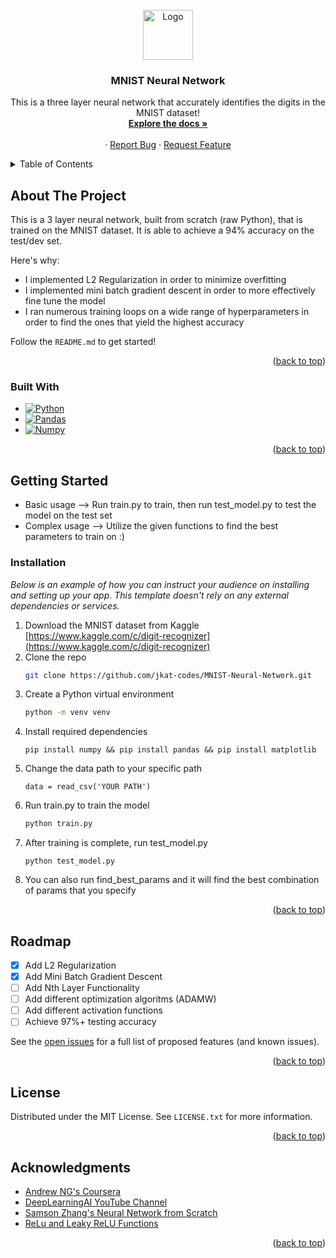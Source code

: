 <!-- PROJECT LOGO -->
<br />
<div align="center">
  <a href="https://github.com/othneildrew/Best-README-Template">
    <img src="https://upload.wikimedia.org/wikipedia/commons/2/27/MnistExamples.png" alt="Logo" width="80" height="80">
  </a>

  <h3 align="center">MNIST Neural Network</h3>

  <p align="center">
    This is a three layer neural network that accurately identifies the digits in the MNIST dataset!
    <br />
    <a href="https://github.com/jkat-codes/MNIST-Neural-Network"><strong>Explore the docs »</strong></a>
    <br />
    <br />
    ·
    <a href="https://github.com/jkat-cdoes/MNIST-Neural-Network/issues/new?labels=bug&template=bug-report---.md">Report Bug</a>
    ·
    <a href="https://github.com/jkat-codes/MNIST-Neural-Network/issues/new?labels=enhancement&template=feature-request---.md">Request Feature</a>
  </p>
</div>

<!-- TABLE OF CONTENTS -->
<details>
  <summary>Table of Contents</summary>
  <ol>
    <li>
      <a href="#about-the-project">About The Project</a>
      <ul>
        <li><a href="#built-with">Built With</a></li>
      </ul>
    </li>
    <li>
      <a href="#getting-started">Getting Started</a>
      <ul>
        <li><a href="#installation">Installation</a></li>
      </ul>
    </li>
    <li><a href="#roadmap">Roadmap</a></li>
    <li><a href="#license">License</a></li>
    <li><a href="#acknowledgments">Acknowledgments</a></li>
  </ol>
</details>

<!-- ABOUT THE PROJECT -->
## About The Project

This is a 3 layer neural network, built from scratch (raw Python), that is trained on the MNIST dataset. It is able to achieve a 94% accuracy on the test/dev set.

Here's why:
* I implemented L2 Regularization in order to minimize overfitting
* I implemented mini batch gradient descent in order to more effectively fine tune the model
* I ran numerous training loops on a wide range of hyperparameters in order to find the ones that yield the highest accuracy

Follow the `README.md` to get started!

<p align="right">(<a href="#readme-top">back to top</a>)</p>

### Built With

* [![Python][python.io]][python-url]
* [![Pandas][pandas.io]][pandas-url]
* [![Numpy][numpy.io]][numpy-url]

<p align="right">(<a href="#readme-top">back to top</a>)</p>

<!-- GETTING STARTED -->
## Getting Started

* Basic usage --> Run train.py to train, then run test_model.py to test the model on the test set
* Complex usage --> Utilize the given functions to find the best parameters to train on :)

### Installation

_Below is an example of how you can instruct your audience on installing and setting up your app. This template doesn't rely on any external dependencies or services._

1. Download the MNIST dataset from Kaggle [https://www.kaggle.com/c/digit-recognizer](https://www.kaggle.com/c/digit-recognizer)
2. Clone the repo
   ```sh
   git clone https://github.com/jkat-codes/MNIST-Neural-Network.git
   ```
3. Create a Python virtual environment
   ```sh
   python -m venv venv
   ```
4. Install required dependencies
   ```
   pip install numpy && pip install pandas && pip install matplotlib
   ```
5. Change the data path to your specific path
   ```
   data = read_csv('YOUR PATH')
   ```
6. Run train.py to train the model
   ```sh
   python train.py
   ```
7. After training is complete, run test_model.py
    ```
    python test_model.py
    ```
8. You can also run find_best_params and it will find the best combination of params that you specify

<p align="right">(<a href="#readme-top">back to top</a>)</p>

<!-- ROADMAP -->
## Roadmap

- [x] Add L2 Regularization
- [x] Add Mini Batch Gradient Descent
- [ ] Add Nth Layer Functionality
- [ ] Add different optimization algoritms (ADAMW)
- [ ] Add different activation functions
- [ ] Achieve 97%+ testing accuracy

See the [open issues](https://github.com/jkat-codes/MNIST-Neural-Network/issues) for a full list of proposed features (and known issues).

<p align="right">(<a href="#readme-top">back to top</a>)</p>

<!-- LICENSE -->
## License

Distributed under the MIT License. See `LICENSE.txt` for more information.

<p align="right">(<a href="#readme-top">back to top</a>)</p>

<!-- ACKNOWLEDGMENTS -->
## Acknowledgments

* [Andrew NG's Coursera](https://www.coursera.org/specializations/deep-learning?utm_medium=sem&utm_source=gg&utm_campaign=B2C_NAMER_deep-learning_deeplearning-ai_FTCOF_specializations_pmax-nonNRL-within-14d&campaignid=20131140422&adgroupid=6490643383&device=c&keyword=&matchtype=&network=x&devicemodel=&adposition=&creativeid=6490643383&hide_mobile_promo&gad_source=1&gclid=Cj0KCQjwyL24BhCtARIsALo0fSCBvbPXyK-UNDgza3bn1VCtlNM43x1vqCe5jxeBLt6PB_Exz8ULKc0aAjLsEALw_wcB)
* [DeepLearningAI YouTube Channel](https://www.youtube.com/@Deeplearningai)
* [Samson Zhang's Neural Network from Scratch](https://www.youtube.com/watch?v=w8yWXqWQYmU)
* [ReLu and Leaky ReLU Functions](https://www.digitalocean.com/community/tutorials/relu-function-in-python)

<p align="right">(<a href="#readme-top">back to top</a>)</p>

<!-- MARKDOWN LINKS & IMAGES -->
<!-- https://www.markdownguide.org/basic-syntax/#reference-style-links -->
[python.io]: https://img.shields.io/badge/python-3670A0?style=for-the-badge&logo=python&logoColor=ffdd54
[python-url]: https://www.python.org/
[pandas.io]: https://img.shields.io/badge/-Pandas-333333?style=flat&logo=pandas
[pandas-url]: https://pandas.pydata.org/
[numpy.io]: https://img.shields.io/badge/Numpy-777BB4?style=for-the-badge&logo=numpy&logoColor=white
[numpy-url]: https://numpy.org/

